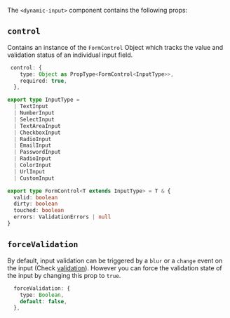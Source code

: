 The `<dynamic-input>` component contains the following props:

## `control`

Contains an instance of the `FormControl` Object which tracks the value and validation status of an individual input field.

```typescript
 control: {
    type: Object as PropType<FormControl<InputType>>,
    required: true,
  },
```

```typescript
export type InputType =
  | TextInput
  | NumberInput
  | SelectInput
  | TextAreaInput
  | CheckboxInput
  | RadioInput
  | EmailInput
  | PasswordInput
  | RadioInput
  | ColorInput
  | UrlInput
  | CustomInput

export type FormControl<T extends InputType> = T & {
  valid: boolean
  dirty: boolean
  touched: boolean
  errors: ValidationErrors | null
}
```

## `forceValidation`

By default, input validation can be triggered by a `blur` or a `change` event on the input (Check [validation](../../validation.md)). However you can force the validation state of the input by changing this prop to `true`.

```typescript
  forceValidation: {
    type: Boolean,
    default: false,
  },
```
